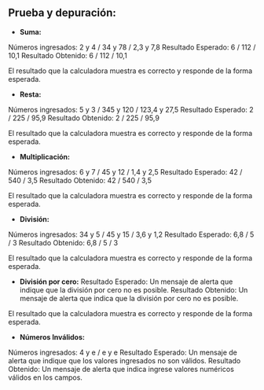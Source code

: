 ## Prueba y depuración:

- **Suma:**

Números ingresados: 2 y 4 / 34 y 78 / 2,3 y 7,8
Resultado Esperado:   6   /   112   /   10,1
Resultado Obtenido:   6   /   112   /   10,1

El resultado que la calculadora muestra es correcto y responde de la forma esperada.

- **Resta:**

Números ingresados: 5 y 3 / 345 y 120 / 123,4 y 27,5
Resultado Esperado:   2   /   225     /      95,9
Resultado Obtenido:   2   /   225     /      95,9

El resultado que la calculadora muestra es correcto y responde de la forma esperada.

- **Multiplicación:**

Números ingresados: 6 y 7 / 45 y 12 /  1,4 y 2,5
Resultado Esperado:   42  /   540   /     3,5
Resultado Obtenido:   42  /   540   /     3,5

El resultado que la calculadora muestra es correcto y responde de la forma esperada.

- **División:**

Números ingresados: 34 y 5 / 45 y 15 /  3,6 y 1,2
Resultado Esperado:   6,8  /    5    /      3
Resultado Obtenido:   6,8  /    5    /      3

El resultado que la calculadora muestra es correcto y responde de la forma esperada.

- **División por cero:**
Resultado Esperado: Un mensaje de alerta que indique que la división por cero no es posible.
Resultado Obtenido: Un mensaje de alerta que indica que la división por cero no es posible.

El resultado que la calculadora muestra es correcto y responde de la forma esperada.

- **Números Inválidos:**

Números ingresados: 4 y e / e y e 
Resultado Esperado: Un mensaje de alerta que indique que los valores ingresados no son válidos.
Resultado Obtenido: Un mensaje de alerta que indica ingrese valores numéricos válidos en los campos.

